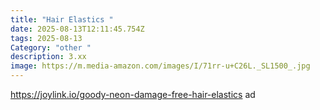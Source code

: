 ```yaml
---
title: "Hair Elastics "
date: 2025-08-13T12:11:45.754Z
tags: 2025-08-13
Category: "other "
description: 3.xx
image: https://m.media-amazon.com/images/I/71rr-u+C26L._SL1500_.jpg
---
```

https://joylink.io/goody-neon-damage-free-hair-elastics ad